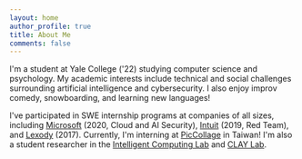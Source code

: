 ```yaml
---
layout: home
author_profile: true
title: About Me
comments: false
---
```


I'm a student at Yale College ('22) studying computer science and psychology. My academic interests include technical and social challenges surrounding artificial intelligence and cybersecurity.
I also enjoy improv comedy, snowboarding, and learning new languages!

I've participated in SWE internship programs at companies of all sizes, including [Microsoft](https://www.microsoft.com/) (2020, Cloud and AI Security), [Intuit](https://www.intuit.com/) (2019, Red Team), and [Lexody](https://www.lexody.com/welcome/about) (2017). Currently, I'm interning at [PicCollage](https://picc.co/products) in Taiwan! I'm also a student researcher in the [Intelligent Computing Lab](https://intelligentcomputinglab.yale.edu/) and [CLAY Lab](http://clay.yale.edu/).